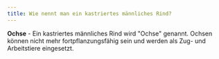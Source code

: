 ```yaml
---
title: Wie nennt man ein kastriertes männliches Rind?
---
```


**Ochse** - Ein kastriertes männliches Rind wird "Ochse" genannt. Ochsen können nicht mehr fortpflanzungsfähig sein und werden als Zug- und Arbeitstiere eingesetzt.

